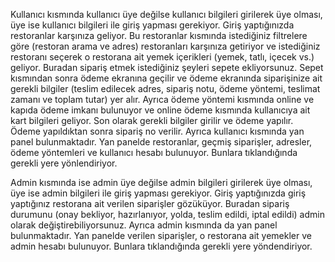 Kullanıcı kısmında kullanıcı üye değilse kullanıcı bilgileri girilerek üye olması, üye ise kullanıcı bilgileri ile giriş yapması gerekiyor. Giriş yaptığınızda restoranlar karşınıza geliyor. Bu restoranlar kısmında istediğiniz filtrelere göre (restoran arama ve adres) restoranları karşınıza getiriyor ve istediğiniz restoranı seçerek o restorana ait yemek içerikleri (yemek, tatlı, içecek vs.) geliyor. Buradan sipariş etmek istediğiniz şeyleri sepete ekliyorsunuz. Sepet kısmından sonra ödeme ekranına geçilir ve ödeme ekranında siparişinize ait gerekli bilgiler (teslim edilecek adres, sipariş notu, ödeme yöntemi, teslimat zamanı ve toplam tutar) yer alır. Ayrıca ödeme yöntemi kısmında online ve kapıda ödeme imkanı bulunuyor ve online ödeme kısmında kullanıcıya ait kart bilgileri geliyor. Son olarak gerekli bilgiler girilir ve ödeme yapılır. Ödeme yapıldıktan sonra sipariş no verilir. Ayrıca kullanıcı kısmında yan panel bulunmaktadır. Yan panelde restoranlar, geçmiş siparişler, adresler, ödeme yöntemleri ve kullanıcı hesabı bulunuyor. Bunlara tıklandığında gerekli yere yönlendiriyor. 

Admin kısmında ise admin üye değilse admin bilgileri girilerek üye olması, üye ise admin bilgileri ile giriş yapması gerekiyor. Giriş yaptığınızda giriş yaptığınız restorana ait verilen siparişler gözüküyor. Buradan sipariş durumunu (onay bekliyor, hazırlanıyor, yolda, teslim edildi, iptal edildi) admin olarak değiştirebiliyorsunuz. Ayrıca admin kısmında da  yan panel bulunmaktadır. Yan panelde verilen siparişler, o restorana ait yemekler ve admin hesabı bulunuyor. Bunlara tıklandığında gerekli yere yöndendiriyor.
